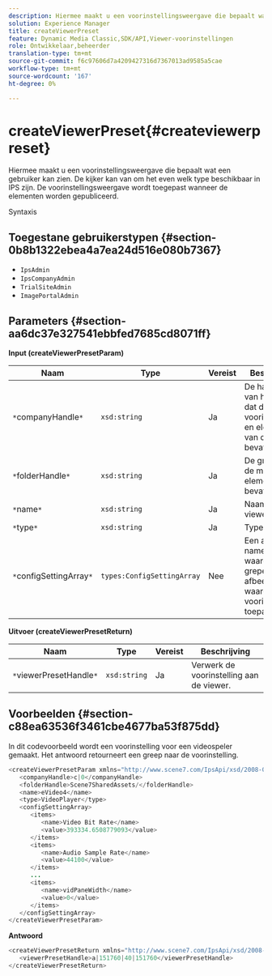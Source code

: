```yaml
---
description: Hiermee maakt u een voorinstellingsweergave die bepaalt wat een gebruiker kan zien. De kijker kan van om het even welk type beschikbaar in IPS zijn. De voorinstellingsweergave wordt toegepast wanneer de elementen worden gepubliceerd.
solution: Experience Manager
title: createViewerPreset
feature: Dynamic Media Classic,SDK/API,Viewer-voorinstellingen
role: Ontwikkelaar,beheerder
translation-type: tm+mt
source-git-commit: f6c97606d7a4209427316d7367013ad9585a5cae
workflow-type: tm+mt
source-wordcount: '167'
ht-degree: 0%

---
```



# createViewerPreset{#createviewerpreset}

Hiermee maakt u een voorinstellingsweergave die bepaalt wat een gebruiker kan zien. De kijker kan van om het even welk type beschikbaar in IPS zijn. De voorinstellingsweergave wordt toegepast wanneer de elementen worden gepubliceerd.

Syntaxis

## Toegestane gebruikerstypen {#section-0b8b1322ebea4a7ea24d516e080b7367}

* `IpsAdmin`
* `IpsCompanyAdmin`
* `TrialSiteAdmin`
* `ImagePortalAdmin`

## Parameters {#section-aa6dc37e327541ebbfed7685cd8071ff}

**Input (createViewerPresetParam)**

| Naam | Type | Vereist | Beschrijving |
|---|---|---|---|
| `*`companyHandle`*` | `xsd:string` | Ja | De handgreep van het bedrijf dat de voorinstellingen en elementen van de viewer bevat. |
| `*`folderHandle`*` | `xsd:string` | Ja | De greep van de map die de elementen bevat. |
| `*`name`*` | `xsd:string` | Ja | Naam van viewer. |
| `*`type`*` | `xsd:string` | Ja | Type viewer. |
| `*`configSettingArray`*` | `types:ConfigSettingArray` | Nee | Een array met namen, waarden en grepen van afbeeldingen waarop u voorinstellingen toepast. |

**Uitvoer (createViewerPresetReturn)**

| Naam | Type | Vereist | Beschrijving |
|---|---|---|---|
| `*`viewerPresetHandle`*` | `xsd:string` | Ja | Verwerk de voorinstelling aan de viewer. |

## Voorbeelden {#section-c88ea63536f3461cbe4677ba53f875dd}

In dit codevoorbeeld wordt een voorinstelling voor een videospeler gemaakt. Het antwoord retourneert een greep naar de voorinstelling.

```java
<createViewerPresetParam xmlns="http://www.scene7.com/IpsApi/xsd/2008-01-15">
   <companyHandle>c|0</companyHandle>
   <folderHandle>Scene7SharedAssets/</folderHandle>
   <name>eVideo4</name>
   <type>VideoPlayer</type>
   <configSettingArray>
      <items>
         <name>Video Bit Rate</name>
         <value>393334.6508779093</value>
      </items>
      <items>
         <name>Audio Sample Rate</name>
         <value>44100</value>
      </items>
      ...
      <items>
         <name>vidPaneWidth</name>
         <value>0</value>
      </items>
   </configSettingArray>
</createViewerPresetParam>
```

**Antwoord**

```java
<createViewerPresetReturn xmlns="http://www.scene7.com/IpsApi/xsd/2008-01-15">
   <viewerPresetHandle>a|151760|40|151760</viewerPresetHandle>
</createViewerPresetReturn>
```

